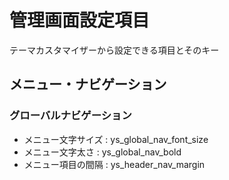 # 管理画面設定項目

テーマカスタマイザーから設定できる項目とそのキー

## メニュー・ナビゲーション

### グローバルナビゲーション

- メニュー文字サイズ : ys_global_nav_font_size
- メニュー文字太さ : ys_global_nav_bold
- メニュー項目の間隔 : ys_header_nav_margin
